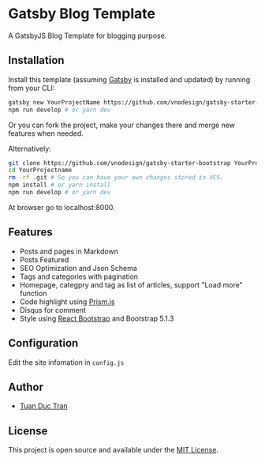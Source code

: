 # Gatsby Blog Template

A GatsbyJS Blog Template for blogging purpose.

## Installation

Install this template (assuming [Gatsby](https://github.com/gatsbyjs/gatsby/) is installed and updated) by running from your CLI:

```bash
gatsby new YourProjectName https://github.com/vnodesign/gatsby-starter-bootstrap
npm run develop # or yarn dev
```

Or you can fork the project, make your changes there and merge new features when needed.

Alternatively:

```bash
git clone https://github.com/vnodesign/gatsby-starter-bootstrap YourProjectName # Clone the project
cd YourProjectname
rm -rf .git # So you can have your own changes stored in VCS.
npm install # or yarn install
npm run develop # or yarn dev 
```

At browser go to localhost:8000.

## Features

* Posts and pages in Markdown
* Posts Featured
* SEO Optimization and Json Schema
* Tags and categories with pagination
* Homepage, categpry and tag as list of articles, support "Load more" function
* Code highlight using [Prism.js](https://prismjs.com/)
* Disqus for comment
* Style using [React Bootstrap](https://react-bootstrap.github.io/) and Bootstrap 5.1.3

## Configuration

Edit the site infomation in `config.js`

## Author

* [Tuan Duc Tran](https://github.com/tuanducdesign)

## License

This project is open source and available under the [MIT License](https://github.com/vnodesign/gatsby-starter-bootstrap/LICENSE).
